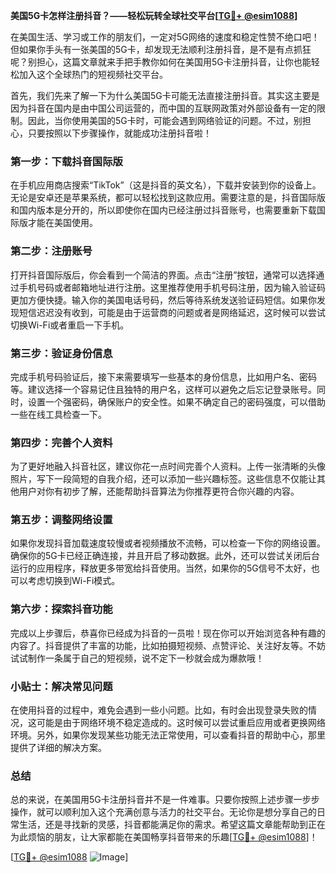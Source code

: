 **美国5G卡怎样注册抖音？——轻松玩转全球社交平台[[TG💪+ @esim1088](https://t.me/s/esim1088)]**

在美国生活、学习或工作的朋友们，一定对5G网络的速度和稳定性赞不绝口吧！但如果你手头有一张美国的5G卡，却发现无法顺利注册抖音，是不是有点抓狂呢？别担心，这篇文章就来手把手教你如何在美国用5G卡注册抖音，让你也能轻松加入这个全球热门的短视频社交平台。

首先，我们先来了解一下为什么美国5G卡可能无法直接注册抖音。其实这主要是因为抖音在国内是由中国公司运营的，而中国的互联网政策对外部设备有一定的限制。因此，当你使用美国的5G卡时，可能会遇到网络验证的问题。不过，别担心，只要按照以下步骤操作，就能成功注册抖音啦！

### 第一步：下载抖音国际版

在手机应用商店搜索“TikTok”（这是抖音的英文名），下载并安装到你的设备上。无论是安卓还是苹果系统，都可以轻松找到这款应用。需要注意的是，抖音国际版和国内版本是分开的，所以即使你在国内已经注册过抖音账号，也需要重新下载国际版才能在美国使用。

### 第二步：注册账号

打开抖音国际版后，你会看到一个简洁的界面。点击“注册”按钮，通常可以选择通过手机号码或者邮箱地址进行注册。这里推荐使用手机号码注册，因为输入验证码更加方便快捷。输入你的美国电话号码，然后等待系统发送验证码短信。如果你发现短信迟迟没有收到，可能是由于运营商的问题或者是网络延迟，这时候可以尝试切换Wi-Fi或者重启一下手机。

### 第三步：验证身份信息

完成手机号码验证后，接下来需要填写一些基本的身份信息，比如用户名、密码等。建议选择一个容易记住且独特的用户名，这样可以避免之后忘记登录账号。同时，设置一个强密码，确保账户的安全性。如果不确定自己的密码强度，可以借助一些在线工具检查一下。

### 第四步：完善个人资料

为了更好地融入抖音社区，建议你花一点时间完善个人资料。上传一张清晰的头像照片，写下一段简短的自我介绍，还可以添加一些兴趣标签。这些信息不仅能让其他用户对你有初步了解，还能帮助抖音算法为你推荐更符合你兴趣的内容。

### 第五步：调整网络设置

如果你发现抖音加载速度较慢或者视频播放不流畅，可以检查一下你的网络设置。确保你的5G卡已经正确连接，并且开启了移动数据。此外，还可以尝试关闭后台运行的应用程序，释放更多带宽给抖音使用。当然，如果你的5G信号不太好，也可以考虑切换到Wi-Fi模式。

### 第六步：探索抖音功能

完成以上步骤后，恭喜你已经成为抖音的一员啦！现在你可以开始浏览各种有趣的内容了。抖音提供了丰富的功能，比如拍摄短视频、点赞评论、关注好友等。不妨试试制作一条属于自己的短视频，说不定下一秒就会成为爆款哦！

### 小贴士：解决常见问题

在使用抖音的过程中，难免会遇到一些小问题。比如，有时会出现登录失败的情况，这可能是由于网络环境不稳定造成的。这时候可以尝试重启应用或者更换网络环境。另外，如果你发现某些功能无法正常使用，可以查看抖音的帮助中心，那里提供了详细的解决方案。

### 总结

总的来说，在美国用5G卡注册抖音并不是一件难事。只要你按照上述步骤一步步操作，就可以顺利加入这个充满创意与活力的社交平台。无论你是想分享自己的日常生活，还是寻找新的灵感，抖音都能满足你的需求。希望这篇文章能帮助到正在为此烦恼的朋友，让大家都能在美国畅享抖音带来的乐趣[[TG💪+ @esim1088](https://t.me/s/esim1088)]！

[[TG💪+ @esim1088](https://t.me/s/esim1088) ![Image](https://i.postimg.cc/4NQfJmqS/Snipaste-2025-05-13-00-14-12.png)]